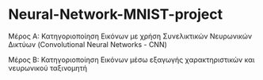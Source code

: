 # Neural-Network-MNIST-project

Μέρος Α: Κατηγοριοποίηση Εικόνων με χρήση Συνελικτικών Νευρωνικών Δικτύων (Convolutional Neural Networks - CNN)

Μέρος Β: Κατηγοριοποίηση Εικόνων μέσω εξαγωγής χαρακτηριστικών και νευρωνικού ταξινομητή
